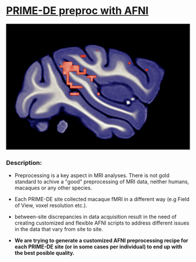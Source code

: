# <ins> **PRIME-DE preproc with AFNI**</ins>

![](https://github.com/edrojas3/psilafni/blob/main/media/monkey3.png)

### Description:

- Preprocessing is a key aspect in MRI analyses. There is not gold standard to achive a "good" preprocessing of MRI data, neither humans, macaques or any other species.
- Each PRIME-DE site collected macaque fMRI in a different way (e.g Field of View, voxel resolution etc.).
- between-site discrepancies in data acquisition result in the need of creating customized and flexible AFNI scripts to address different issues in the data that vary from site to site.

- **We are trying to generate a customized AFNI preprocessing recipe for each PRIME-DE site (or in some cases per individual) to end up with the best posible  quality.**
